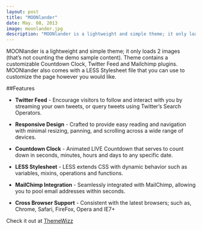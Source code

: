 ```yaml
---
layout: post
title: "MOONlander"
date: May. 08, 2013
image: moonlander.jpg
description: "MOONlander is a lightweight and simple theme; it only loads 2 images (that’s not counting the demo sample content)."
---
```


MOONlander is a lightweight and simple theme; it only loads 2 images (that’s not counting the demo sample content). Theme contains a customizable Countdown Clock, Twitter Feed and Mailchimp plugins. MOONlander also comes with a LESS Stylesheet file that you can use to customize the page however you would like.
<!--break-->
##Features

* **Twitter Feed** - Encourage visitors to follow and interact with you by streaming your own tweets, or query tweets using Twitter’s Search Operators.

* **Responsive Design** - Crafted to provide easy reading and navigation with minimal resizing, panning, and scrolling across a wide range of devices.

* **Countdown Clock** - Animated LIVE Countdown that serves to count down in seconds, minutes, hours and days to any specific date.

* **LESS Stylesheet** - LESS extends CSS with dynamic behavior such as variables, mixins, operations and functions.

* **MailChimp Integration** - Seamlessly integrated with MailChimp, allowing you to pool email addresses within seconds.

* **Cross Browser Support** - Consistent with the latest browsers; such as, Chrome, Safari, FireFox, Opera and IE7+

Check it out at [ThemeWizz](http://themewizz.com/themes/moonlander/)